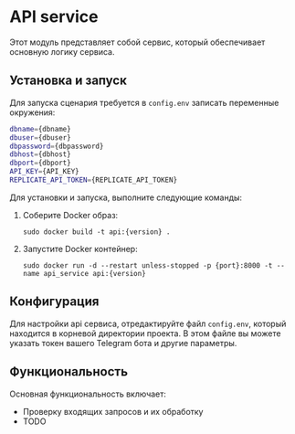 # API service

Этот модуль представляет собой сервис, который обеспечивает основную логику сервиса.

## Установка и запуск

Для запуска сценария требуется в ```config.env``` записать переменные окружения:
```bash
dbname={dbname}
dbuser={dbuser}
dbpassword={dbpassword}
dbhost={dbhost}
dbport={dbport}
API_KEY={API_KEY}
REPLICATE_API_TOKEN={REPLICATE_API_TOKEN}
```


Для установки и запуска, выполните следующие команды:

1. Соберите Docker образ:
   ```
   sudo docker build -t api:{version} .
   ```

2. Запустите Docker контейнер:
   ```
   sudo docker run -d --restart unless-stopped -p {port}:8000 -t --name api_service api:{version}
   ```

## Конфигурация

Для настройки api сервиса, отредактируйте файл `config.env`, который находится в корневой директории проекта. В этом файле вы можете указать токен вашего Telegram бота и другие параметры.

## Функциональность

Основная функциональность включает:

- Проверку входящих запросов и их обработку
- TODO
